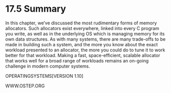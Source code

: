 # 17.5 Summary  

In this chapter, we’ve discussed the most rudimentary forms of memory allocators. Such allocators exist everywhere, linked into every C program you write, as well as in the underlying OS which is managing memory for its own data structures. As with many systems, there are many trade-offs to be made in building such a system, and the more you know about the exact workload presented to an allocator, the more you could do to tune it to work better for that workload. Making a fast, space-efficient, scalable allocator that works well for a broad range of workloads remains an on-going challenge in modern computer systems.  

OPERATINGSYSTEMS[VERSION 1.10]  

WWW.OSTEP.ORG  

